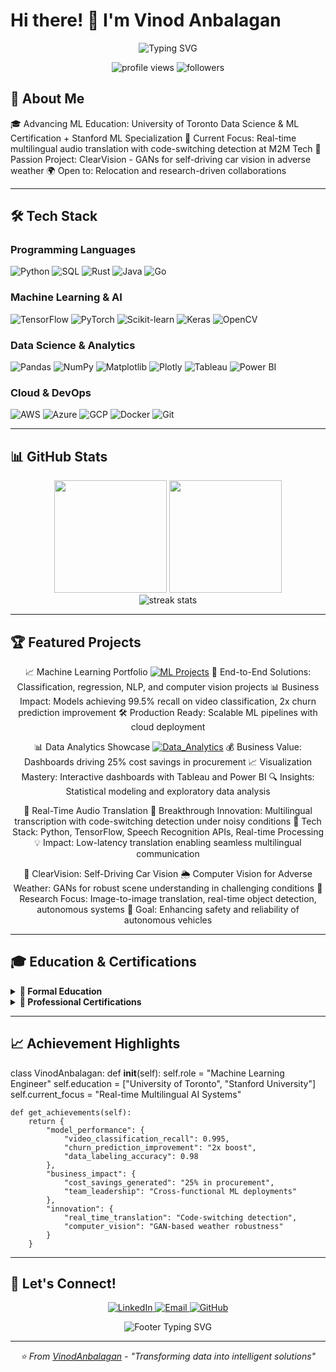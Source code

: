 # Hi there! 👋 I'm Vinod Anbalagan

<div align="center">
  <img src="https://readme-typing-svg.herokuapp.com?font=Fira+Code&size=30&duration=3000&pause=1000&color=36BCF7&center=true&vCenter=true&width=600&lines=Machine+Learning+Engineer;AI+%26+Data+Science+Enthusiast;Python+%7C+TensorFlow+%7C+PyTorch;Building+the+Future+with+AI" alt="Typing SVG" />
</div>
<p align="center">
  <img src="https://komarev.com/ghpvc/?username=VinodAnbalagan&label=Profile%20views&color=0e75b6&style=flat" alt="profile views" />
  <img src="https://img.shields.io/github/followers/VinodAnbalagan?label=Followers&style=social" alt="followers" />
</p>

## 🚀 About Me
🎓 Advancing ML Education: University of Toronto Data Science & ML Certification + Stanford ML Specialization
🔬 Current Focus: Real-time multilingual audio translation with code-switching detection at M2M Tech
🤖 Passion Project: ClearVision - GANs for self-driving car vision in adverse weather
🌍 Open to: Relocation and research-driven collaborations

---
## 🛠 **Tech Stack**  

### Programming Languages
<p align="left">
  <img src="https://img.shields.io/badge/Python-3776AB?style=for-the-badge&logo=python&logoColor=white" alt="Python" />
  <img src="https://img.shields.io/badge/SQL-4479A1?style=for-the-badge&logo=mysql&logoColor=white" alt="SQL" />
  <img src="https://img.shields.io/badge/Rust-000000?style=for-the-badge&logo=rust&logoColor=white" alt="Rust" />
  <img src="https://img.shields.io/badge/Java-ED8B00?style=for-the-badge&logo=java&logoColor=white" alt="Java" />
  <img src="https://img.shields.io/badge/Go-00ADD8?style=for-the-badge&logo=go&logoColor=white" alt="Go" />
</p>

### Machine Learning & AI
<p align="left">
  <img src="https://img.shields.io/badge/TensorFlow-FF6F00?style=for-the-badge&logo=tensorflow&logoColor=white" alt="TensorFlow" />
  <img src="https://img.shields.io/badge/PyTorch-EE4C2C?style=for-the-badge&logo=pytorch&logoColor=white" alt="PyTorch" />
  <img src="https://img.shields.io/badge/scikit--learn-F7931E?style=for-the-badge&logo=scikit-learn&logoColor=white" alt="Scikit-learn" />
  <img src="https://img.shields.io/badge/Keras-D00000?style=for-the-badge&logo=keras&logoColor=white" alt="Keras" />
  <img src="https://img.shields.io/badge/OpenCV-27338e?style=for-the-badge&logo=OpenCV&logoColor=white" alt="OpenCV" />
</p>

### Data Science & Analytics
<p align="left">
  <img src="https://img.shields.io/badge/pandas-150458?style=for-the-badge&logo=pandas&logoColor=white" alt="Pandas" />
  <img src="https://img.shields.io/badge/numpy-013243?style=for-the-badge&logo=numpy&logoColor=white" alt="NumPy" />
  <img src="https://img.shields.io/badge/Matplotlib-11557c?style=for-the-badge&logo=matplotlib&logoColor=white" alt="Matplotlib" />
  <img src="https://img.shields.io/badge/Plotly-239120?style=for-the-badge&logo=plotly&logoColor=white" alt="Plotly" />
  <img src="https://img.shields.io/badge/Tableau-E97627?style=for-the-badge&logo=tableau&logoColor=white" alt="Tableau" />
  <img src="https://img.shields.io/badge/Power%20BI-F2C811?style=for-the-badge&logo=powerbi&logoColor=black" alt="Power BI" />
</p>

### Cloud & DevOps
<p align="left">
  <img src="https://img.shields.io/badge/AWS-FF9900?style=for-the-badge&logo=amazonaws&logoColor=white" alt="AWS" />
  <img src="https://img.shields.io/badge/Azure-0078D4?style=for-the-badge&logo=microsoftazure&logoColor=white" alt="Azure" />
  <img src="https://img.shields.io/badge/GCP-4285F4?style=for-the-badge&logo=googlecloud&logoColor=white" alt="GCP" />
  <img src="https://img.shields.io/badge/Docker-2CA5E0?style=for-the-badge&logo=docker&logoColor=white" alt="Docker" />
  <img src="https://img.shields.io/badge/Git-F05032?style=for-the-badge&logo=git&logoColor=white" alt="Git" />
</p>

---

## 📊 GitHub Stats

<div align="center">
  <img height="180em" src="https://github-readme-stats.vercel.app/api?username=VinodAnbalagan&show_icons=true&theme=tokyonight&include_all_commits=true&count_private=true"/>
  <img height="180em" src="https://github-readme-stats.vercel.app/api/top-langs/?username=VinodAnbalagan&layout=compact&langs_count=8&theme=tokyonight"/>
</div>
<div align="center">
  <img src="https://github-readme-streak-stats.herokuapp.com/?user=VinodAnbalagan&theme=tokyonight" alt="streak stats"/>
</div>

---

## 🏆 Featured Projects

<div align="center">

📈 Machine Learning Portfolio
[![ML Projects](https://github-readme-stats.vercel.app/api/pin/?username=VinodAnbalagan&repo=ML_Projects&theme=tokyonight)](https://github.com/VinodAnbalagan/ML_Projects)
🎯 End-to-End Solutions: Classification, regression, NLP, and computer vision projects
📊 Business Impact: Models achieving 99.5% recall on video classification, 2x churn prediction improvement
🛠️ Production Ready: Scalable ML pipelines with cloud deployment

📊 Data Analytics Showcase
[![Data_Analytics](https://github-readme-stats.vercel.app/api/pin/?username=VinodAnbalagan&repo=Data_Analytics&theme=tokyonight)](https://github.com/VinodAnbalagan/Data_Analytics.git)
💰 Business Value: Dashboards driving 25% cost savings in procurement
📈 Visualization Mastery: Interactive dashboards with Tableau and Power BI
🔍 Insights: Statistical modeling and exploratory data analysis

🎯 Real-Time Audio Translation
🚀 Breakthrough Innovation: Multilingual transcription with code-switching detection under noisy conditions
🔧 Tech Stack: Python, TensorFlow, Speech Recognition APIs, Real-time Processing
💡 Impact: Low-latency translation enabling seamless multilingual communication

🤖 ClearVision: Self-Driving Car Vision
🌦️ Computer Vision for Adverse Weather: GANs for robust scene understanding in challenging conditions
🔬 Research Focus: Image-to-image translation, real-time object detection, autonomous systems
🎯 Goal: Enhancing safety and reliability of autonomous vehicles
</div>


---

## 🎓 Education & Certifications
<details>
<summary><b>🏫 Formal Education</b></summary>

🇨🇦 University of Toronto - Data Science & Machine Learning Certification
🏛️ Stanford University - Machine Learning Specialization
🏛️ University of Pennsylvania - AI, ML Essentials & Statistics
🏛️ Ludwig Maximilian University Munich - Competitive Strategy & Organization Design

</details>
<details>
<summary><b>🏅 Professional Certifications</b></summary>

🔬 IBM - AI Developer Certification
🤖 NVIDIA - AI Operations & Infrastructure Fundamentals
📊 Wolfram Research - ML Statistical Foundations Professional Certificate
📈 Google - Advanced Data Analytics Professional Certificate
☁️ AWS - Cloud Technical Essentials
🐍 OpenEDG Python Institute - Programming with Python Professional
🐧 Canonical - Linux Professional Certification
</details>

---

## 📈 Achievement Highlights

class VinodAnbalagan:
    def __init__(self):
        self.role = "Machine Learning Engineer"
        self.education = ["University of Toronto", "Stanford University"]
        self.current_focus = "Real-time Multilingual AI Systems"
        
    def get_achievements(self):
        return {
            "model_performance": {
                "video_classification_recall": 0.995,
                "churn_prediction_improvement": "2x boost",
                "data_labeling_accuracy": 0.98
            },
            "business_impact": {
                "cost_savings_generated": "25% in procurement",
                "team_leadership": "Cross-functional ML deployments"
            },
            "innovation": {
                "real_time_translation": "Code-switching detection",
                "computer_vision": "GAN-based weather robustness"
            }
        }
        
---

## 🤝 Let's Connect!

<p align="center">
  <a href="https://www.linkedin.com/in/vinod-anbalagan/">
    <img src="https://img.shields.io/badge/LinkedIn-0077B5?style=for-the-badge&logo=linkedin&logoColor=white" alt="LinkedIn"/>
  </a>
  <a href="mailto:your.email@example.com">
    <img src="https://img.shields.io/badge/Email-D14836?style=for-the-badge&logo=gmail&logoColor=white" alt="Email"/>
  </a>
  <a href="https://github.com/VinodAnbalagan">
    <img src="https://img.shields.io/badge/GitHub-100000?style=for-the-badge&logo=github&logoColor=white" alt="GitHub"/>
  </a>
</p>
<div align="center">
  <img src="https://readme-typing-svg.herokuapp.com?font=Fira+Code&size=20&duration=3000&pause=1000&color=36BCF7&center=true&vCenter=true&width=600&lines=Open+to+collaborations+%7C+Research+discussions;AI+%26+ML+project+opportunities;Let's+build+the+future+together!" alt="Footer Typing SVG" />
</div>

---

<div align="center">
  <i>⭐️ From <a href="https://github.com/VinodAnbalagan">VinodAnbalagan</a> - "Transforming data into intelligent solutions"</i>
</div>
